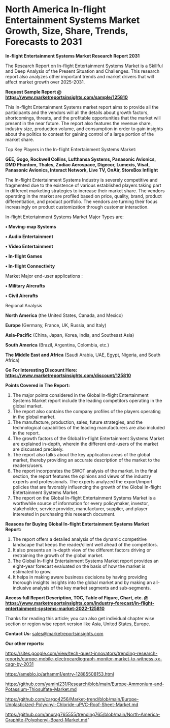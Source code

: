 # North America In-flight Entertainment Systems Market Growth, Size, Share, Trends, Forecasts to 2031

<strong>In-flight Entertainment Systems Market Research Report 2031</strong>

The Research Report on In-flight Entertainment Systems Market is a Skillful and Deep Analysis of the Present Situation and Challenges. This research report also analyzes other important trends and market drivers that will affect market growth over 2025-2031.

<strong>Request Sample Report @ <a href=https://www.marketreportsinsights.com/sample/125810>https://www.marketreportsinsights.com/sample/125810</a></strong>

This In-flight Entertainment Systems market report aims to provide all the participants and the vendors will all the details about growth factors, shortcomings, threats, and the profitable opportunities that the market will present in the near future. The report also features the revenue share, industry size, production volume, and consumption in order to gain insights about the politics to contest for gaining control of a large portion of the market share.

Top Key Players in the In-flight Entertainment Systems Market:

<strong>GEE, Gogo, Rockwell Collins, Lufthansa Systems, Panasonic Avionics, DMD Phantom, Thales, Zodiac Aerospace, Digecor, Lumexis, Visat, Panasonic Avionics, Interact Network, Live TV, OnAir, StoreBox Inflight</strong>

The In-flight Entertainment Systems Industry is severely competitive and fragmented due to the existence of various established players taking part in different marketing strategies to increase their market share. The vendors operating in the market are profiled based on price, quality, brand, product differentiation, and product portfolio. The vendors are turning their focus increasingly on product customization through customer interaction.

In-flight Entertainment Systems Market Major Types are:

<strong>• Moving-map Systems

• Audio Entertainment

• Video Entertainment

• In-flight Games

• In-flight Connectivity</strong>

Market Major end-user applications :

<strong>• Military Aircrafts

• Civil Aircrafts</strong>

Regional Analysis

</u><strong><b>North America</b></strong> (the United States, Canada, and Mexico)

<strong><b>Europe </b></strong>(Germany, France, UK, Russia, and Italy)

<strong><b>Asia-Pacific</b></strong> (China, Japan, Korea, India, and Southeast Asia)

<strong><b>South America</b></strong> (Brazil, Argentina, Colombia, etc.)

<strong><b>The Middle East and Africa</b></strong> (Saudi Arabia, UAE, Egypt, Nigeria, and South Africa)

<strong>Go For Interesting Discount Here: <a href=https://www.marketreportsinsights.com/discount/125810>https://www.marketreportsinsights.com/discount/125810</a></strong>

<strong>Points Covered in The Report:</strong>
<ol>
  <li>The major points considered in the Global In-flight Entertainment Systems Market report include the leading competitors operating in the global market.</li>
  <li>The report also contains the company profiles of the players operating in the global market.</li>
  <li>The manufacture, production, sales, future strategies, and the technological capabilities of the leading manufacturers are also included in the report.</li>
  <li>The growth factors of the Global In-flight Entertainment Systems Market are explained in-depth, wherein the different end-users of the market are discussed precisely.</li>
  <li>The report also talks about the key application areas of the global market, thereby providing an accurate description of the market to the readers/users.</li>
  <li>The report incorporates the SWOT analysis of the market. In the final section, the report features the opinions and views of the industry experts and professionals. The experts analyzed the export/import policies that are favorably influencing the growth of the Global In-flight Entertainment Systems Market.</li>
  <li>The report on the Global In-flight Entertainment Systems Market is a worthwhile source of information for every policymaker, investor, stakeholder, service provider, manufacturer, supplier, and player interested in purchasing this research document.</li>
</ol>
<strong>Reasons for Buying Global In-flight Entertainment Systems Market Report:</strong>

<ol>
  <li>The report offers a detailed analysis of the dynamic competitive landscape that keeps the reader/client well ahead of the competitors.</li>
  <li>It also presents an in-depth view of the different factors driving or restraining the growth of the global market.</li>
  <li>The Global In-flight Entertainment Systems Market report provides an eight-year forecast evaluated on the basis of how the market is estimated to grow.</li>
  <li>It helps in making aware business decisions by having providing thorough insights insights into the global market and by making an all-inclusive analysis of the key market segments and sub-segments.</li>
</ol>
<strong>Access full Report Description, TOC, Table of Figure, Chart, etc. @ <a href=https://www.marketreportsinsights.com/industry-forecast/in-flight-entertainment-systems-market-2022-125810>https://www.marketreportsinsights.com/industry-forecast/in-flight-entertainment-systems-market-2022-125810</a></strong>


Thanks for reading this article; you can also get individual chapter wise section or region wise report version like Asia, United States, Europe.

<strong>Contact Us:</strong>
sales@marketreportsinsights.com

<strong>Our other reports:</strong>

<a href=https://sites.google.com/view/tech-quest-innovators/trending-research-reports/europe-mobile-electrocardiograph-monitor-market-to-witness-xx-cagr-by-2031>https://sites.google.com/view/tech-quest-innovators/trending-research-reports/europe-mobile-electrocardiograph-monitor-market-to-witness-xx-cagr-by-2031</a>

<a href=https://ameblo.jp/arhamm1/entry-12885508153.html>https://ameblo.jp/arhamm1/entry-12885508153.html</a>

<a href=https://github.com/yamini231/Research/blob/main/Europe-Ammonium-and-Potassium-Thiosulfate-Market.md>https://github.com/yamini231/Research/blob/main/Europe-Ammonium-and-Potassium-Thiosulfate-Market.md</a>

<a href=https://github.com/cargo4256/Market-trend/blob/main/Europe-Unplasticized-Polyvinyl-Chloride-uPVC-Roof-Sheet-Market.md>https://github.com/cargo4256/Market-trend/blob/main/Europe-Unplasticized-Polyvinyl-Chloride-uPVC-Roof-Sheet-Market.md</a>

<a href=https://github.com/anurag765555/trending765/blob/main/North-America-Graphite-Polyphenyl-Board-Market.md>https://github.com/anurag765555/trending765/blob/main/North-America-Graphite-Polyphenyl-Board-Market.md</a>"
